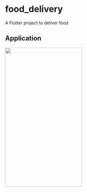 # food_delivery

A Flutter project to deliver food

## Application
<div>
<img src="https://user-images.githubusercontent.com/63953403/210788233-8a5c0ebc-cdca-4054-a0a9-057aa30ee9bf.png" width="250" height="450">

</div>
